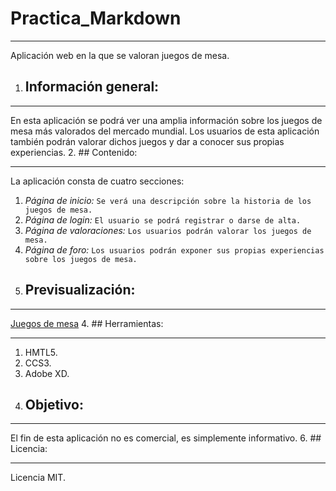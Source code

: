 # Practica_Markdown
***
Aplicación web en la que se valoran juegos de mesa.
1. ## Información general:
***
En esta aplicación se podrá ver una amplia información sobre los juegos de mesa más valorados del mercado mundial. Los usuarios de esta aplicación también podrán valorar dichos juegos y dar a conocer sus propias experiencias.
2. ## Contenido:
***
La aplicación consta de cuatro secciones:
1. *Página de inicio:*
```Se verá una descripción sobre la historia de los juegos de mesa.```
2. *Página de login:*
```El usuario se podrá registrar o darse de alta.```
3. *Página de valoraciones:*
```Los usuarios podrán valorar los juegos de mesa.```
4. *Página de foro:*
```Los usuarios podrán exponer sus propias experiencias sobre los juegos de mesa.```
3. ## Previsualización:
***
[Juegos de mesa](./img/juego.jpg)
4. ## Herramientas:
***
1. HMTL5.
2. CCS3.
3. Adobe XD.
5. ## Objetivo:
***
El fin de esta aplicación no es comercial, es simplemente informativo.
6. ## Licencia:
***
Licencia MIT.
